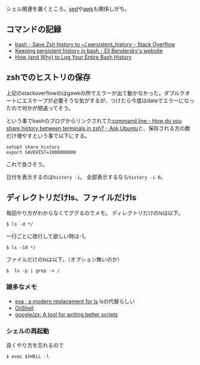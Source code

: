 シェル関連を置くところ。[sed](sed)や[awk](awk)も関係しがち。

## コマンドの記録

- [bash - Save Zsh history to ~/.persistent_history - Stack Overflow](https://stackoverflow.com/questions/30249853/save-zsh-history-to-persistent-history)
- [Keeping persistent history in bash - Eli Bendersky's website](https://eli.thegreenplace.net/2013/06/11/keeping-persistent-history-in-bash)
- [How (and Why) to Log Your Entire Bash History](https://spin.atomicobject.com/2016/05/28/log-bash-history/)

## zshでのヒストリの保存

上記のstackoverflowのはgawkの所でエラーが出て動かなかった。ダブルクオートにエスケープが必要そうな気がするが、つけたら今度はdateでエラーになったので何かが間違ってそう。

という事でbashのブログからリンクされてた[command line - How do you share history between terminals in zsh? - Ask Ubuntu](https://askubuntu.com/questions/23630/how-do-you-share-history-between-terminals-in-zsh/23631#23631)と、保存される方の数だけ増やすという事で以下にする。

```
setopt share_history
export SAVEHIST=1000000000
```

これで良さそう。

日付を表示するのは`history -i`。
全部表示するなら`history -i 0`。

## ディレクトリだけls、ファイルだけls

毎回やり方がわからなくてググるのでメモ。
ディレクトリだけのlsは以下。

```
$ ls -d */
```

一行ごとに改行して欲しい時は-1。

```
$ ls -1d */
```

ファイルだけのlsは以下。（オプション無いのか）

```
$  ls -p | grep -v /
```

### 雑多なメモ

- [exa · a modern replacement for ls](https://the.exa.website/) lsの代替らしい
- [OilShell](OilShell)
- [google/zx: A tool for writing better scripts](https://github.com/google/zx)

### シェルの再起動

良くやり方を忘れるので

```
$ exec $SHELL -l
```